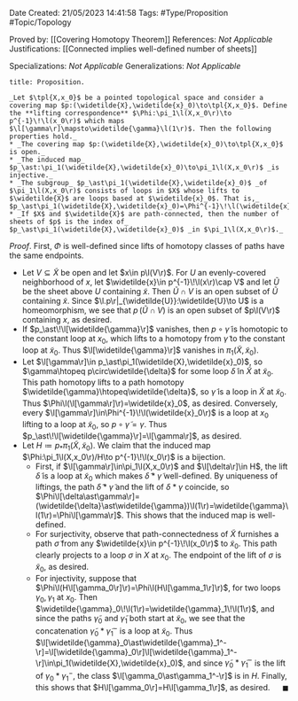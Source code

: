 <div class="topSpace"></div>

Date Created: 21/05/2023 14:41:58
Tags: #Type/Proposition #Topic/Topology

Proved by: [[Covering Homotopy Theorem]]
References: _Not Applicable_
Justifications: [[Connected implies well-defined number of sheets]]

Specializations: _Not Applicable_
Generalizations: _Not Applicable_

``` ad-Proposition
title: Proposition.

_Let $\tpl{X,x_0}$ be a pointed topological space and consider a covering map $p:(\widetilde{X},\widetilde{x}_0)\to\tpl{X,x_0}$. Define the **lifting correspondence** $\Phi:\pi_1\l(X,x_0\r)\to p^{-1}\!\l(x_0\r)$ which maps $\l[\gamma\r]\mapsto\widetilde{\gamma}\l(1\r)$. Then the following properties hold._
* _The covering map $p:(\widetilde{X},\widetilde{x}_0)\to\tpl{X,x_0}$ is open._
* _The induced map_ $p_\ast:\pi_1(\widetilde{X},\widetilde{x}_0)\to\pi_1\l(X,x_0\r)$ _is injective._
* _The subgroup_ $p_\ast\pi_1(\widetilde{X},\widetilde{x}_0)$ _of $\pi_1\l(X,x_0\r)$ consists of loops in $X$ whose lifts to $\widetilde{X}$ are loops based at $\widetilde{x}_0$. That is,_ $p_\ast\pi_1(\widetilde{X},\widetilde{x}_0)=\Phi^{-1}\!\l(\widetilde{x}_0\r)$_._
* _If $X$ and $\widetilde{X}$ are path-connected, then the number of sheets of $p$ is the index of_ $p_\ast\pi_1(\widetilde{X},\widetilde{x}_0)$ _in $\pi_1\l(X,x_0\r)$._

```

_Proof_. First, $\Phi$ is well-defined since lifts of homotopy classes of paths have the same endpoints.
* Let $V\subseteq\widetilde{X}$ be open and let $x\in p\l(V\r)$. For $U$ an evenly-covered neighborhood of $x$, let $\widetilde{x}\in p^{-1}\!\l(x\r)\cap V$ and let $\widetilde{U}$ be the sheet above $U$ containing $\widetilde{x}$. Then $\widetilde{U}\cap V$ is an open subset of $\widetilde{U}$ containing $\widetilde{x}$. Since $\l.p\r|_{\widetilde{U}}:\widetilde{U}\to U$ is a homeomorphism, we see that $p\,(\widetilde{U}\cap V)$ is an open subset of $p\l(V\r)$ containing $x$, as desired.
* If $p_\ast\!\l[\widetilde{\gamma}\r]$ vanishes, then $p\circ\widetilde{\gamma}$ is homotopic to the constant loop at $x_0$, which lifts to a homotopy from $\widetilde{\gamma}$ to the constant loop at $\widetilde{x}_0$. Thus $\l[\widetilde{\gamma}\r]$ vanishes in $\pi_1(\widetilde{X},\widetilde{x}_0)$.
* Let $\l[\gamma\r]\in p_\ast\pi_1(\widetilde{X},\widetilde{x}_0)$, so $\gamma\htopeq p\circ\widetilde{\delta}$ for some loop $\widetilde{\delta}$ in $\widetilde{X}$ at $\widetilde{x}_0$. This path homotopy lifts to a path homotopy $\widetilde{\gamma}\htopeq\widetilde{\delta}$, so $\widetilde{\gamma}$ is a loop in $\widetilde{X}$ at $\widetilde{x}_0$. Thus $\Phi\l(\l[\gamma\r]\r)=\widetilde{x}_0$, as desired. Conversely, every $\l[\gamma\r]\in\Phi^{-1}\!\l(\widetilde{x}_0\r)$ is a loop at $x_0$ lifting to a loop at $\widetilde{x}_0$, so $p\circ\widetilde{\gamma}=\gamma$. Thus $p_\ast\!\l[\widetilde{\gamma}\r]=\l[\gamma\r]$, as desired.
* Let $H\coloneqq p_\ast\pi_1(\widetilde{X},\widetilde{x}_0)$. We claim that the induced map $\Phi:\pi_1\l(X,x_0\r)/H\to p^{-1}\!\l(x_0\r)$ is a bijection.
    * First, if $\l[\gamma\r]\in\pi_1\l(X,x_0\r)$ and $\l[\delta\r]\in H$, the lift $\widetilde{\delta}$ is a loop at $\widetilde{x}_0$ which makes $\widetilde{\delta}\ast\widetilde{\gamma}$ well-defined. By uniqueness of liftings, the path $\widetilde{\delta}\ast\widetilde{\gamma}$ and the lift of $\delta\ast\gamma$ coincide, so $\Phi\l[\delta\ast\gamma\r]=(\widetilde{\delta}\ast\widetilde{\gamma})\l(1\r)=\widetilde{\gamma}\l(1\r)=\Phi\l[\gamma\r]$. This shows that the induced map is well-defined.
    * For surjectivity, observe that path-connectedness of $\widetilde{X}$ furnishes a path $\widetilde{\sigma}$ from any $\widetilde{x}\in p^{-1}\!\l(x_0\r)$ to $\widetilde{x}_0$. This path clearly projects to a loop $\sigma$ in $X$ at $x_0$. The endpoint of the lift of $\sigma$ is $\widetilde{x}_0$, as desired.
    * For injectivity, suppose that $\Phi\l(H\l[\gamma_0\r]\r)=\Phi\l(H\l[\gamma_1\r]\r)$, for two loops $\gamma_0,\gamma_1$ at $x_0$. Then $\widetilde{\gamma}_0\!\l(1\r)=\widetilde{\gamma}_1\!\l(1\r)$, and since the paths $\widetilde{\gamma}_0$ and $\widetilde{\gamma}_1$ both start at $\widetilde{x}_0$, we see that the concatenation $\widetilde{\gamma}_0\ast\widetilde{\gamma}_1^-$ is a loop at $\widetilde{x}_0$. Thus $\l[\widetilde{\gamma}_0\ast\widetilde{\gamma}_1^-\r]=\l[\widetilde{\gamma}_0\r]\l[\widetilde{\gamma}_1^-\r]\in\pi_1(\widetilde{X},\widetilde{x}_0)$, and since $\widetilde{\gamma}_0\ast\widetilde{\gamma}_1^-$ is the lift of $\gamma_0\ast\gamma_1^-$, the class $\l[\gamma_0\ast\gamma_1^-\r]$ is in $H$. Finally, this shows that $H\l[\gamma_0\r]=H\l[\gamma_1\r]$, as desired.<span style="float:right;">$\blacksquare$</span>
